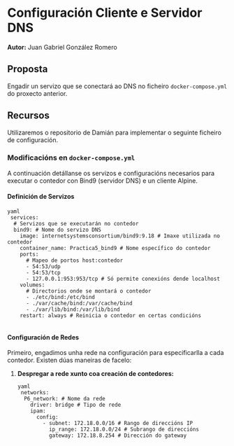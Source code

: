 <h1>Configuración Cliente e Servidor DNS</h1>
 <p><strong>Autor:</strong> Juan Gabriel González Romero</p>
 <h2>Proposta</h2>
 <p>Engadir un servizo que se conectará ao DNS no ficheiro <code>docker-compose.yml</code>
 do proxecto anterior.</p>
 <h2>Recursos</h2>
 <p>Utilizaremos o repositorio de Damián para implementar o seguinte ficheiro de
 configuración.</p>
 <h3>Modificacións en <code>docker-compose.yml</code></h3>
 <p>A continuación detállanse os servizos e configuracións necesarios para executar o contedor con
 Bind9 (servidor DNS) e un cliente Alpine.</p>
 <h4>Definición de Servizos</h4>
 <p><code>yaml
 services:
  # Servizos que se executarán no contedor
  bind9: # Nome do servizo DNS
    image: internetsystemsconsortium/bind9:9.18 # Imaxe utilizada no contedor
    container_name: Practica5_bind9 # Nome específico do contedor
    ports:
      # Mapeo de portos host:contedor
      - 54:53/udp
      - 54:53/tcp
      - 127.0.0.1:953:953/tcp # Só permite conexións dende localhost
    volumes:
      # Directorios onde se montará o contedor
      - ./etc/bind:/etc/bind
      - ./var/cache/bind:/var/cache/bind
      - ./var/lib/bind:/var/lib/bind
    restart: always # Reinicia o contedor en certas condicións
 </code></p>
 <h4>Configuración de Redes</h4>
 <p>Primeiro, engadimos unha rede na configuración para especificarlla a cada contedor. Existen
 dúas maneiras de facelo:</p>
 <ol>
 <li><p><strong>Despregar a rede xunto coa creación de contedores:</strong></p>
 <p><code>yaml
 networks:
  P6_network: # Nome da rede
    driver: bridge # Tipo de rede
    ipam:
      config:
        - subnet: 172.18.0.0/16 # Rango de direccións IP
          ip_range: 172.18.0.0/24 # Subrango de direccións
          gateway: 172.18.8.254 # Dirección do gateway
 </code></p></li>
 </ol>
